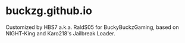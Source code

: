 # buckzg.github.io
Customized by HBS7 a.k.a. RaldS05 for BuckyBuckzGaming, based on NIGHT-King and Karo218's Jailbreak Loader.
